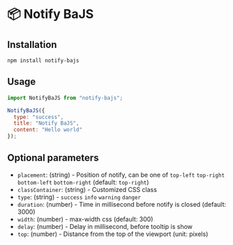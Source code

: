 # 📦 Notify BaJS

## Installation

```
npm install notify-bajs
```

## Usage

```js
import NotifyBaJS from "notify-bajs";

NotifyBaJS({
  type: "success",
  title: "Notify BaJS",
  content: "Hello world"
});
```

## Optional parameters

- `placement`: (string) - Position of notify, can be one of `top-left` `top-right` `bottom-left` `bottom-right` (default: `top-right`)
- `classContainer`: (string) - Customized CSS class
- `type`: (string) - `success` `info` `warning` `danger`
- `duration`: (number) - Time in millisecond before notify is closed (default: 3000)
- `width`: (number) - max-width css (default: 300)
- `delay`: (number) - Delay in millisecond, before tooltip is show
- `top`: (number) - Distance from the top of the viewport (unit: pixels)
